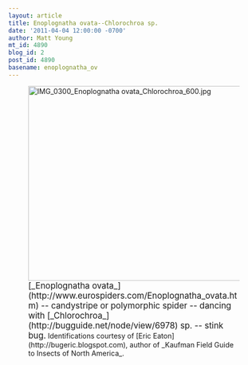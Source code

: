 ```yaml
---
layout: article
title: Enoplognatha ovata--Chlorochroa sp.
date: '2011-04-04 12:00:00 -0700'
author: Matt Young
mt_id: 4890
blog_id: 2
post_id: 4890
basename: enoplognatha_ov
---
```

<figure>
<img src="{{ site.baseurl }}/uploads/2011/IMG_0300_Enoplognatha%20ovata_Chlorochroa_600.jpg" alt="IMG_0300_Enoplognatha ovata_Chlorochroa_600.jpg" width="600" height="391" />
<figcaption markdown="span">
<big>[_Enoplognatha ovata_](http://www.eurospiders.com/Enoplognatha_ovata.htm) -- candystripe or polymorphic spider -- dancing with [_Chlorochroa_](http://bugguide.net/node/view/6978) sp. -- stink bug.</big> Identifications courtesy of [Eric Eaton](http://bugeric.blogspot.com), author of _Kaufman Field Guide to Insects of North America_.

</figcaption>
</figure>
